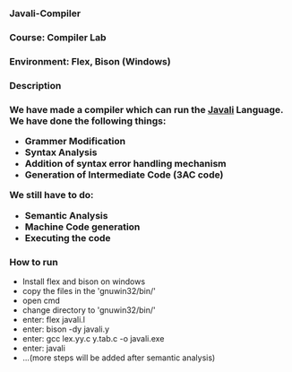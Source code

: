 <html>
<body>

<h3>Javali-Compiler</h3>

<h3>Course: Compiler Lab</h3>

<h3>Environment: Flex, Bison (Windows)</h3>

<h3>Description<h3>
We have made a compiler which can run the <a href='https://www.dropbox.com/s/sxqydxgmvfn6frd/javali.pdf?dl=0'>Javali</a> Language. 
We have done the following things:
<ul>
<li>Grammer Modification</li>
<li>Syntax Analysis</li>
<li>Addition of syntax error handling mechanism</li>
<li>Generation of Intermediate Code (3AC code)</li>
</ul>
We still have to do:
<ul>
<li>Semantic Analysis</li>
<li>Machine Code generation</li>
<li>Executing the code</li>
</ul>

<h3>How to run</h3>
<ul>
<li>Install flex and bison on windows</li>
<li>copy the files in the 'gnuwin32/bin/'</li>
<li>open cmd</li>
<li>change directory to 'gnuwin32/bin/'</li>
<li>enter: flex javali.l</li>
<li>enter: bison -dy javali.y</li>
<li>enter: gcc lex.yy.c y.tab.c -o javali.exe</li>
<li>enter: javali</li>
<li>...(more steps will be added after semantic analysis)</li>
</ul>
</body>
</html>
